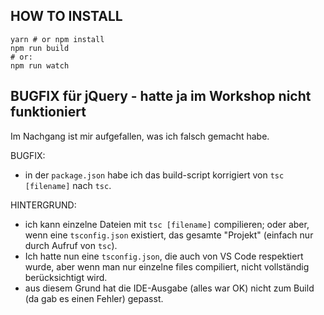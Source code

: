 ## HOW TO INSTALL

```
yarn # or npm install
npm run build
# or:
npm run watch
```

## BUGFIX für jQuery - hatte ja im Workshop nicht funktioniert

Im Nachgang ist mir aufgefallen, was ich falsch gemacht habe.

BUGFIX:

- in der `package.json` habe ich das build-script korrigiert von `tsc [filename]` nach `tsc`.

HINTERGRUND:

- ich kann einzelne Dateien mit `tsc [filename]` compilieren; oder aber, wenn eine `tsconfig.json` existiert, das gesamte "Projekt" (einfach nur durch Aufruf von `tsc`).
- Ich hatte nun eine `tsconfig.json`, die auch von VS Code respektiert wurde, aber wenn man nur einzelne files compiliert, nicht vollständig berücksichtigt wird.
- aus diesem Grund hat die IDE-Ausgabe (alles war OK) nicht zum Build (da gab es einen Fehler) gepasst.